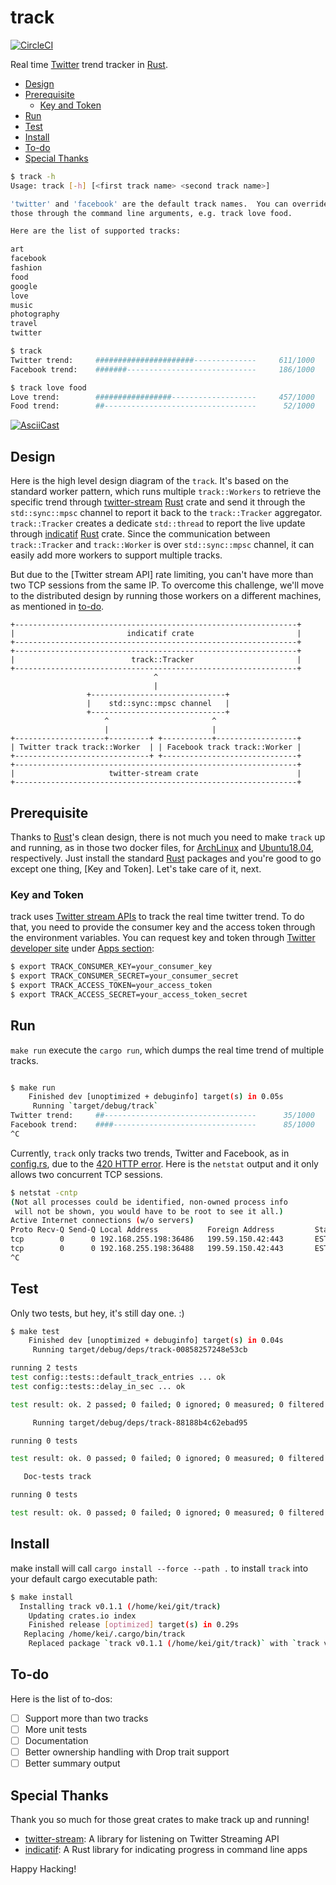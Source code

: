 # track

[![CircleCI]](https://circleci.com/gh/keithnoguchi/workflows/track)

Real time [Twitter] trend tracker in [Rust].

- [Design](#design)
- [Prerequisite](#prerequisite)
  - [Key and Token](#key-and-token)
- [Run](#run)
- [Test](#test)
- [Install](#install)
- [To-do](#to-do)
- [Special Thanks](#special-thanks)

```sh
$ track -h
Usage: track [-h] [<first track name> <second track name>]

'twitter' and 'facebook' are the default track names.  You can override
those through the command line arguments, e.g. track love food.

Here are the list of supported tracks:

art
facebook
fashion
food
google
love
music
photography
travel
twitter
```
```sh
$ track
Twitter trend:     ######################--------------     611/1000    [00:00:10]
Facebook trend:    #######-----------------------------     186/1000    [00:00:11]
```
```sh
$ track love food
Love trend:        #################-------------------     457/1000    [00:00:12]
Food trend:        ##----------------------------------      52/1000    [00:00:12]
```

[![AsciiCast]](https://asciinema.org/a/276420)

[Twitter]: https://twitter.com
[Rust]: https://www.rust-lang.org
[CircleCI]: https://circleci.com/gh/keithnoguchi/track.svg?style=svg
[AsciiCast]: https://asciinema.org/a/276420.svg

## Design

Here is the high level design diagram of the `track`.  It's based
on the standard worker pattern, which runs multiple `track::Workers`
to retrieve the specific trend through [twitter-stream] [Rust]
crate and send it through the `std::sync::mpsc` channel to report
it back to the `track::Tracker` aggregator.  `track::Tracker`
creates a dedicate `std::thread` to report the live update through
[indicatif] [Rust] crate.  Since the communication between
`track::Tracker` and `track::Worker` is over `std::sync::mpsc` channel,
it can easily add more workers to support multiple tracks.

But due to the [Twitter stream API] rate limiting, you can't have
more than two TCP sessions from the same IP.  To overcome this
challenge, we'll move to the distributed design by running those
workers on a different machines, as mentioned in [to-do](#to-do).

```
+---------------------------------------------------------------+
|                         indicatif crate                       |
+---------------------------------------------------------------+
+---------------------------------------------------------------+
|                          track::Tracker                       |
+---------------------------------------------------------------+
                                ^
                                |
                 +------------------------------+
                 |    std::sync::mpsc channel   |
                 +------------------------------+
                     ^                       ^
                     |                       |
+--------------------+---------+ +-----------+------------------+
| Twitter track track::Worker  | | Facebook track track::Worker |
+------------------------------+ +------------------------------+
+---------------------------------------------------------------+
|                     twitter-stream crate                      |
+---------------------------------------------------------------+
```

## Prerequisite

Thanks to [Rust]'s clean design, there is not much you need to make `track`
up and running, as in those two docker files, for [ArchLinux] and [Ubuntu18.04],
respectively.  Just install the standard [Rust] packages and you're good
to go except one thing, [Key and Token].  Let's take care of it, next.

[ArchLinux]: Dockerfile.arch64
[Ubuntu18.04]: Dockerfile.ubuntu64

### Key and Token

track uses [Twitter stream APIs] to track the real time twitter trend.
To do that, you need to provide the consumer key and the access token
through the environment variables.  You can request key and token
through [Twitter developer site] under [Apps section]:


```sh
$ export TRACK_CONSUMER_KEY=your_consumer_key
$ export TRACK_CONSUMER_SECRET=your_consumer_secret
$ export TRACK_ACCESS_TOKEN=your_access_token
$ export TRACK_ACCESS_SECRET=your_access_token_secret
```

[Twitter stream APIs]: https://developer.twitter.com/en/docs/tweets/filter-realtime/api-reference/post-statuses-filter
[Twitter developer site]: https://developer.twitter.com/
[Apps section]: https://developer.twitter.com/en/apps

## Run

`make run` execute the `cargo run`, which dumps the real time trend of multiple tracks.

```sh

$ make run
    Finished dev [unoptimized + debuginfo] target(s) in 0.05s
     Running `target/debug/track`
Twitter trend:     ##----------------------------------      35/1000    [00:00:19]
Facebook trend:    ####--------------------------------      85/1000    [00:00:19]
^C
```

Currently, `track` only tracks two trends, Twitter and Facebook, as in [config.rs],
due to the [420 HTTP error].  Here is the `netstat` output and it only allows
two concurrent TCP sessions.

```sh
$ netstat -cntp
(Not all processes could be identified, non-owned process info
 will not be shown, you would have to be root to see it all.)
Active Internet connections (w/o servers)
Proto Recv-Q Send-Q Local Address           Foreign Address         State       PID/Program name
tcp        0      0 192.168.255.198:36486   199.59.150.42:443       ESTABLISHED 6962/target/debug/t
tcp        0      0 192.168.255.198:36488   199.59.150.42:443       ESTABLISHED 6962/target/debug/t
^C
```

[config.rs]: src/config.rs
[420 HTTP error]: https://developer.twitter.com/en/docs/basics/response-codes

## Test

Only two tests, but hey, it's still day one. :)

```sh
$ make test
    Finished dev [unoptimized + debuginfo] target(s) in 0.04s
     Running target/debug/deps/track-00858257248e53cb

running 2 tests
test config::tests::default_track_entries ... ok
test config::tests::delay_in_sec ... ok

test result: ok. 2 passed; 0 failed; 0 ignored; 0 measured; 0 filtered out

     Running target/debug/deps/track-88188b4c62ebad95

running 0 tests

test result: ok. 0 passed; 0 failed; 0 ignored; 0 measured; 0 filtered out

   Doc-tests track

running 0 tests

test result: ok. 0 passed; 0 failed; 0 ignored; 0 measured; 0 filtered out
```

## Install

make install will call `cargo install --force --path .` to install `track`
into your default cargo executable path:

```sh
$ make install
  Installing track v0.1.1 (/home/kei/git/track)
    Updating crates.io index
    Finished release [optimized] target(s) in 0.29s
   Replacing /home/kei/.cargo/bin/track
    Replaced package `track v0.1.1 (/home/kei/git/track)` with `track v0.1.1 (/home/kei/git/track)` (executable `track`)
```

## To-do

Here is the list of to-dos:

- [ ] Support more than two tracks
- [ ] More unit tests
- [ ] Documentation
- [ ] Better ownership handling with Drop trait support
- [ ] Better summary output

## Special Thanks

Thank you so much for those great crates to make track up and running!

- [twitter-stream]: A library for listening on Twitter Streaming API
- [indicatif]: A Rust library for indicating progress in command line apps

[twitter-stream]: https://docs.rs/crate/twitter-stream/0.8.0
[indicatif]: https://crates.io/crates/indicatif

Happy Hacking!
